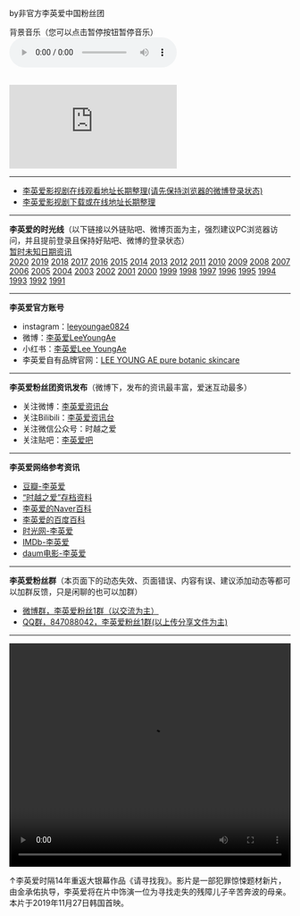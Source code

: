 by非官方李英爱中国粉丝团 

<p>
背景音乐（您可以点击暂停按钮暂停音乐）<br>
<audio id="bgAudio" src="http://op.sbb.zone:8889/index.php?share/fileProxy&user=1&sid=KZFkjpBx&path=%7BuserShare%7D%3A1%2F%EB%B0%B1%EB%B3%B4%ED%98%84%20-%20%EC%97%B0%EB%8F%84.mp3" preload="auto" autoplay="autoplay" loop="loop" controls="controls"><br>
你的浏览器不支持背景音乐，请更换浏览器！<br></audio><br><!--设置背景音乐音量--><br><script>document.getElementById("bgAudio").volume = 1.0;</script>
</p>

![](http://nas.sbb.zone:8889/index.php?share/fileProxy&user=1&sid=af9wnkPU)                      

-----------------------------------------------------------------------------------------------------------------------------------
* [李英爱影视剧在线观看地址长期整理(请先保持浏览器的微博登录状态)](https://weibo.com/6493535909/Jh7W9exVL)                                 
* [李英爱影视剧下载或在线地址长期整理](./DL.md)            

-----------------------------------------------------------------------------------------------------------------------------------     
**李英爱的时光线**（以下链接以外链贴吧、微博页面为主，强烈建议PC浏览器访问，并且提前登录且保持好贴吧、微博的登录状态）  
[暂时未知日期资讯](./timeline/unknowndate.md)             
[2020](./timeline/2020.md) [2019](./timeline/2019.md) [2018](./timeline/2018.md) [2017](./timeline/2017.md) [2016](./timeline/2016.md) [2015](./timeline/2015.md) [2014](./timeline/2014.md) [2013](./timeline/2013.md) [2012](./timeline/2012.md) [2011](./timeline/2011.md)
[2010](./timeline/2010.md) [2009](./timeline/2009.md) [2008](./timeline/2008.md) [2007](./timeline/2007.md) [2006](./timeline/2006.md)
[2005](./timeline/2005.md) [2004](./timeline/2004.md) [2003](./timeline/2003.md) [2002](./timeline/2002.md) [2001](./timeline/2001.md)
[2000](./timeline/2000.md) [1999](./timeline/1999.md) [1998](./timeline/1998.md) [1997](./timeline/1997.md) [1996](./timeline/1996.md) [1995](./timeline/1995.md) [1994](./timeline/1994.md) [1993](./timeline/1993.md) [1992](./timeline/1992.md) [1991](./timeline/1991.md)   

---------------------------------------------------------------------------------------------------------------------------------      
**李英爱官方账号**             
* instagram：[leeyoungae0824](https://www.instagram.com/Leeyoungae0824)           
* 微博：[李英爱LeeYoungAe](https://weibo.com/u/7214188677)           
* 小红书：[李英爱Lee YoungAe](https://www.xiaohongshu.com/user/profile/5ba9d9ebabb1890001b20257)        
* 李英爱自有品牌官网：[LEE YOUNG AE pure botanic skincare](http://www.lya.co.kr/)             

---------------------------------------------------------------------------------------------------------------------------------       
**李英爱粉丝团资讯发布**（微博下，发布的资讯最丰富，爱迷互动最多）                         

* 关注微博：[李英爱资讯台](https://weibo.com/leeyoungaeclub)                 
* 关注Bilibili：[李英爱资讯台](http://space.bilibili.com/45084449)                          
* 关注微信公众号：时越之爱          
* 关注贴吧：[李英爱吧](https://tieba.baidu.com/f?kw=%E6%9D%8E%E8%8B%B1%E7%88%B1)           

---------------------------------------------------------------------------------------------------------------------------------
**李英爱网络参考资讯**                              

* [豆瓣-李英爱](https://movie.douban.com/celebrity/1004933/)                    
* [“时越之爱”存档资料](https://weibo.com/ttarticle/p/show?id=2309404382821119581495)            
* [李英爱的Naver百科](https://people.search.naver.com/search.naver?where=nexearch&sm=tab_ppn&query=%EC%9D%B4%EC%98%81%EC%95%A0&os=94803&ie=utf8&key=PeopleService)          
* [李英爱的百度百科](https://baike.baidu.com/item/%E6%9D%8E%E8%8B%B1%E7%88%B1/160659?fr=aladdin)            
* [时光网-李英爱](http://people.mtime.com/960791/)          
* [IMDb-李英爱](https://www.imdb.com/name/nm0498472/)            
* [daum电影-李英爱](https://movie.daum.net/person/main?personId=563)              

--------------------------------------------------------------------------------------------------------------------------------
**李英爱粉丝群**（本页面下的动态失效、页面错误、内容有误、建议添加动态等都可以加群反馈，只是闲聊的也可以加群）            

* [微博群，李英爱粉丝1群（以交流为主）](http://t.cn/AiHJwHKv)               
* [QQ群，847088042，李英爱粉丝1群(以上传分享文件为主) ](https://shang.qq.com/wpa/qunwpa?idkey=9f97d83971bece998d8f73581ece4b1eb9b1d944ca60e969a6dc02a3499c5c4a)       
--------------------------------------------------------------------------------------------------------------------------------
<video width="100%" height="400" controls>
       <source src="http://op.sbb.zone:8889/index.php?share/fileProxy&user=1&sid=qUIt9XGw&path=%7BuserShare%7D%3A1%2F%E3%80%8A%E8%AF%B7%E5%AF%BB%E6%89%BE%E6%88%91%E3%80%8B.mp4" type="video/mp4">
</video>

↑李英爱时隔14年重返大银幕作品《请寻找我》。影片是一部犯罪惊悚题材新片，由金承佑执导，李英爱将在片中饰演一位为寻找走失的残障儿子辛苦奔波的母亲。本片于2019年11月27日韩国首映。          

        
                       

